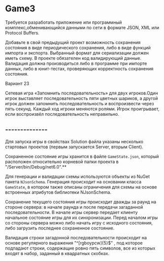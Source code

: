 # Game3
Требуется разработать приложение или программный комплекс,обменивающийся данными по сети в формате JSON, XML или Protocol Buffers.

Добавьте в свой предыдущий проект возможность сохранения состояния в виде периодического сохранения, либо в виде функций
импорта и экспорта. Выбранный формат для сериализации должен иметь схему. В проекте обязателен код валидирующий данные.
Валидация должна производиться либо в программе при импорте данных, либо в юнит-тестах, проверяющих корректность
сохранения состояния.

Вариант 23

Сетевая игра «Запомнить последовательность» для двух игроков.Один игрок выставляет последовательность пяти цветных шариков, а другой игрок должен запомнить 
последовательность и воспроизвести через пять секунд. Каждый ход игроки меняются ролями. Игрок проигрывает, если воспроизвёл последовательность неправильно.

## -------------- 
Для запуска игры в свойствах Solution файла указаны несколько стартовых проектов (первым запускается Server, вторым Client).

Сохраненное состояние игры хранится в файле `GameState.json`, который расположен относительно корневой папки проекта
в "/Server/bin/Debug/net6.0".**

Для генерации и валидации схемы используются объекты из NuGet пакета `NJsonSchema`. Генерация происходит на основании
класса `GameState`, в котором также описаны ограничения для схемы на основе встроенных атрибутов библиотеки NJsonSchema.

Сохранение текущего состояния игры происходит дважды за раунд на стороне сервера: в начале раунда и после передачи
загаданной последовательности. В начале игры сервер передает клиенту начальное состояние игры для их синхронизации.
Перед началом игры со стороны сервера можно либо начать игру с исходного состояния, либо загрузить последнее сохраненное
состояние.

Валидация строки загадонной последовательности происходит на основе регулярного выражения "^[rgboypcw]{5}$" , под которое
подпадают строки, содержащие ровно пять символов, все из которых входят в набор, заданный в квадратных скобках.
